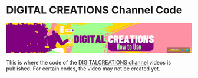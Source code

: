 # DIGITAL CREATIONS Channel Code
![](../images/YT3CA.png?raw=true)

This is where the code of the [DIGITALCREATIONS channel](https://www.youtube.com/channel/UCyouN2On4khB5is1RcrR8Hw ) videos is published. For certain codes, the video may not be created yet.
